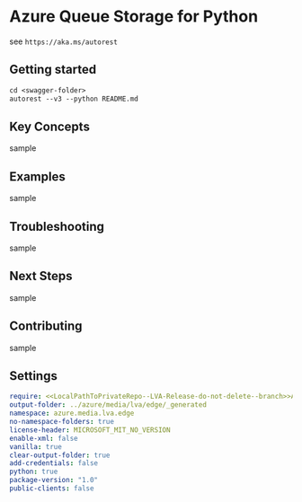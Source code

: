 # Azure Queue Storage for Python

see `https://aka.ms/autorest`

## Getting started
```ps
cd <swagger-folder>
autorest --v3 --python README.md
```
## Key Concepts

sample
## Examples
sample
## Troubleshooting
sample
## Next Steps

sample

## Contributing
sample
## Settings

```yaml
require: <<LocalPathToPrivateRepo--LVA-Release-do-not-delete--branch>>Azure\azure-rest-api-specs-pr\specification\mediaservices\data-plane\readme.md
output-folder: ../azure/media/lva/edge/_generated
namespace: azure.media.lva.edge
no-namespace-folders: true
license-header: MICROSOFT_MIT_NO_VERSION
enable-xml: false
vanilla: true
clear-output-folder: true
add-credentials: false
python: true
package-version: "1.0"
public-clients: false
```
